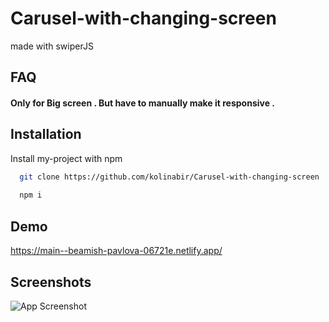 
# Carusel-with-changing-screen 

made with swiperJS




## FAQ

#### Only for Big screen . But have to manually make it responsive .

## Installation

Install my-project with npm

```bash
  git clone https://github.com/kolinabir/Carusel-with-changing-screen 
  
  npm i
```
    
## Demo


https://main--beamish-pavlova-06721e.netlify.app/
## Screenshots

![App Screenshot](https://i.ibb.co/K0XfPpQ/image.png)

